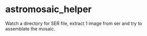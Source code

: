 # astromosaic_helper
Watch a directory for SER file, extract 1 image from ser and try to assemblate the mosaic. 
